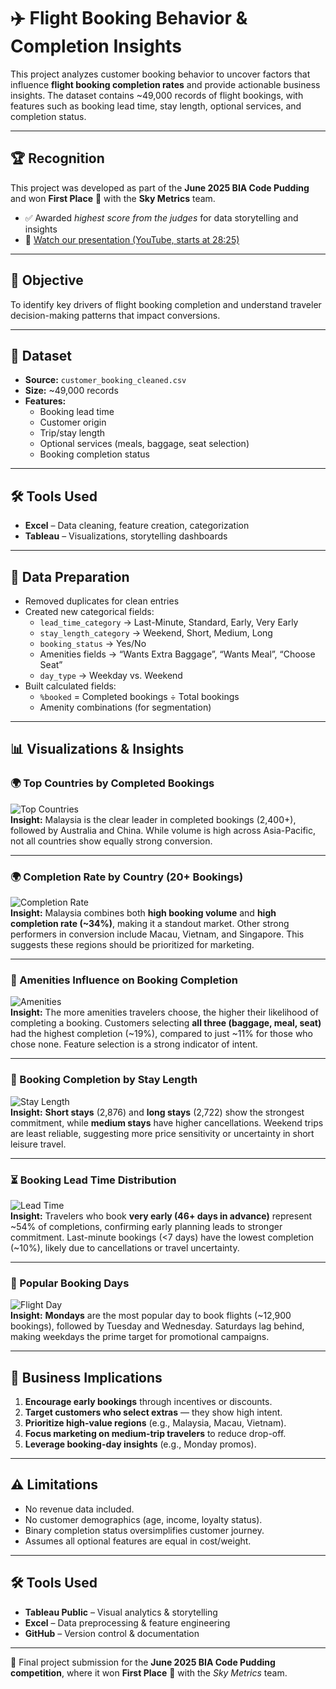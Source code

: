 # ✈️ Flight Booking Behavior & Completion Insights

This project analyzes customer booking behavior to uncover factors that influence **flight booking completion rates** and provide actionable business insights. The dataset contains ~49,000 records of flight bookings, with features such as booking lead time, stay length, optional services, and completion status.

---

## 🏆 Recognition

This project was developed as part of the **June 2025 BIA Code Pudding** and won **First Place** 🥇 with the **Sky Metrics** team.  
- ✅ Awarded *highest score from the judges* for data storytelling and insights  
- 🎥 [Watch our presentation (YouTube, starts at 28:25)](https://www.youtube.com/live/bfuyu3FLFFI?t=1705)  

---

## 🎯 Objective
To identify key drivers of flight booking completion and understand traveler decision-making patterns that impact conversions.

---

## 📂 Dataset
- **Source:** `customer_booking_cleaned.csv`
- **Size:** ~49,000 records
- **Features:**
  - Booking lead time
  - Customer origin
  - Trip/stay length
  - Optional services (meals, baggage, seat selection)
  - Booking completion status

---

## 🛠 Tools Used
- **Excel** – Data cleaning, feature creation, categorization  
- **Tableau** – Visualizations, storytelling dashboards  

---

## 🔧 Data Preparation
- Removed duplicates for clean entries  
- Created new categorical fields:  
  - `lead_time_category` → Last-Minute, Standard, Early, Very Early  
  - `stay_length_category` → Weekend, Short, Medium, Long  
  - `booking_status` → Yes/No  
  - Amenities fields → “Wants Extra Baggage”, “Wants Meal”, “Choose Seat”  
  - `day_type` → Weekday vs. Weekend  
- Built calculated fields:  
  - `%booked` = Completed bookings ÷ Total bookings  
  - Amenity combinations (for segmentation)  

---

## 📊 Visualizations & Insights

### 🌍 Top Countries by Completed Bookings
![Top Countries](visualizations/top_countries.png)  
**Insight:** Malaysia is the clear leader in completed bookings (2,400+), followed by Australia and China. While volume is high across Asia-Pacific, not all countries show equally strong conversion.

---

### 🌍 Completion Rate by Country (20+ Bookings)
![Completion Rate](visualizations/completion_rate_country.png)  
**Insight:** Malaysia combines both **high booking volume** and **high completion rate (~34%)**, making it a standout market. Other strong performers in conversion include Macau, Vietnam, and Singapore. This suggests these regions should be prioritized for marketing.

---

### 🧳 Amenities Influence on Booking Completion
![Amenities](visualizations/amenities_completion.png)  
**Insight:** The more amenities travelers choose, the higher their likelihood of completing a booking. Customers selecting **all three (baggage, meal, seat)** had the highest completion (~19%), compared to just ~11% for those who chose none. Feature selection is a strong indicator of intent.

---

### 🏨 Booking Completion by Stay Length
![Stay Length](visualizations/stay_length.png)  
**Insight:** **Short stays** (2,876) and **long stays** (2,722) show the strongest commitment, while **medium stays** have higher cancellations. Weekend trips are least reliable, suggesting more price sensitivity or uncertainty in short leisure travel.

---

### ⏳ Booking Lead Time Distribution
![Lead Time](visualizations/lead_time.png)  
**Insight:** Travelers who book **very early (46+ days in advance)** represent ~54% of completions, confirming early planning leads to stronger commitment. Last-minute bookings (<7 days) have the lowest completion (~10%), likely due to cancellations or travel uncertainty.

---

### 📅 Popular Booking Days
![Flight Day](visualizations/flight_day.png)  
**Insight:** **Mondays** are the most popular day to book flights (~12,900 bookings), followed by Tuesday and Wednesday. Saturdays lag behind, making weekdays the prime target for promotional campaigns.

---

## 🧠 Business Implications
1. **Encourage early bookings** through incentives or discounts.  
2. **Target customers who select extras** — they show high intent.  
3. **Prioritize high-value regions** (e.g., Malaysia, Macau, Vietnam).  
4. **Focus marketing on medium-trip travelers** to reduce drop-off.  
5. **Leverage booking-day insights** (e.g., Monday promos).  

---

## ⚠️ Limitations
- No revenue data included.  
- No customer demographics (age, income, loyalty status).  
- Binary completion status oversimplifies customer journey.  
- Assumes all optional features are equal in cost/weight.  

---

## 🛠 Tools Used
- **Tableau Public** – Visual analytics & storytelling  
- **Excel** – Data preprocessing & feature engineering  
- **GitHub** – Version control & documentation  

---

🚀 Final project submission for the **June 2025 BIA Code Pudding competition**, where it won **First Place** 🥇 with the *Sky Metrics* team.  
